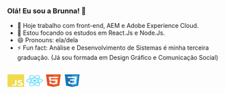 ### Olá! Eu sou a Brunna! 👋

- 🔭 Hoje trabalho com front-end, AEM e Adobe Experience Cloud.
- 🌱 Estou focando os estudos em React.Js e Node.Js.
- 😄 Pronouns: ela/dela
- ⚡ Fun fact: Análise e Desenvolvimento de Sistemas é minha terceira graduação. (Já sou formada em Design Gráfico e Comunicação Social)

<div style="display: inline_block"><br>
  <img align="center" height="30" width="40" src="https://raw.githubusercontent.com/devicons/devicon/master/icons/javascript/javascript-plain.svg">  
  <img align="center" alt="Rafa-React" height="30" width="40" src="https://raw.githubusercontent.com/devicons/devicon/master/icons/react/react-original.svg">
  <img align="center" alt="Rafa-HTML" height="30" width="40" src="https://raw.githubusercontent.com/devicons/devicon/master/icons/html5/html5-original.svg">
  <img align="center" alt="Rafa-CSS" height="30" width="40" src="https://raw.githubusercontent.com/devicons/devicon/master/icons/css3/css3-original.svg">
</div>
